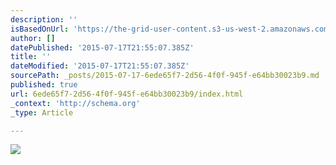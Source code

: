 ```yaml
---
description: ''
isBasedOnUrl: 'https://the-grid-user-content.s3-us-west-2.amazonaws.com/6453408c-9346-4100-b73c-6e4e1ee09313.JPG'
author: []
datePublished: '2015-07-17T21:55:07.385Z'
title: ''
dateModified: '2015-07-17T21:55:07.385Z'
sourcePath: _posts/2015-07-17-6ede65f7-2d56-4f0f-945f-e64bb30023b9.md
published: true
url: 6ede65f7-2d56-4f0f-945f-e64bb30023b9/index.html
_context: 'http://schema.org'
_type: Article

---
```

![](https://the-grid-user-content.s3-us-west-2.amazonaws.com/6453408c-9346-4100-b73c-6e4e1ee09313.JPG)